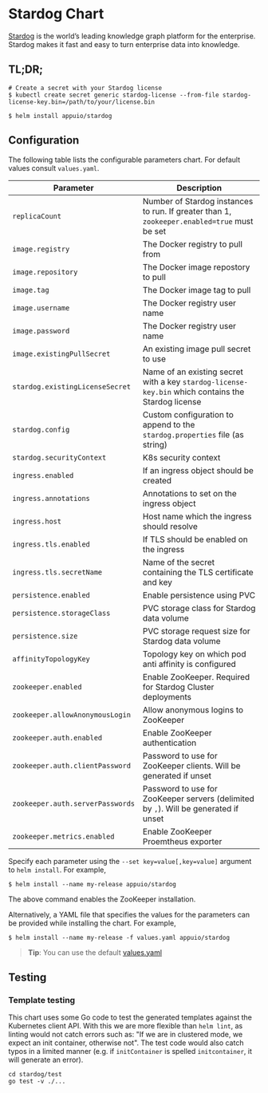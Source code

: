 # Stardog Chart

[Stardog](https://www.stardog.com/) is the world’s leading knowledge graph platform for the enterprise. Stardog makes it fast and easy to turn enterprise data into knowledge.

## TL;DR;

```console
# Create a secret with your Stardog license
$ kubectl create secret generic stardog-license --from-file stardog-license-key.bin=/path/to/your/license.bin

$ helm install appuio/stardog
```

## Configuration

The following table lists the configurable parameters chart. For default values consult `values.yaml`.

| Parameter                            | Description                                                                  |
| ---                                  | ---                                                                          |
| `replicaCount`                       | Number of Stardog instances to run. If greater than 1, `zookeeper.enabled=true` must be set |
| `image.registry`                     | The Docker registry to pull from                                             |
| `image.repository`                   | The Docker image repostory to pull                                           |
| `image.tag`                          | The Docker image tag to pull                                                 |
| `image.username`                     | The Docker registry user name                                                |
| `image.password`                     | The Docker registry user name                                                |
| `image.existingPullSecret`           | An existing image pull secret to use |
| `stardog.existingLicenseSecret`      | Name of an existing secret with a key `stardog-license-key.bin` which contains the Stardog license |
| `stardog.config`                     | Custom configuration to append to the `stardog.properties` file (as string) |
| `stardog.securityContext`            | K8s security context |
| `ingress.enabled`                    | If an ingress object should be created |
| `ingress.annotations`                | Annotations to set on the ingress object |
| `ingress.host`                       | Host name which the ingress should resolve |
| `ingress.tls.enabled`                | If TLS should be enabled on the ingress |
| `ingress.tls.secretName`             | Name of the secret containing the TLS certificate and key |
| `persistence.enabled`                | Enable persistence using PVC |
| `persistence.storageClass`           | PVC storage class for Stardog data volume |
| `persistence.size`                   | PVC storage request size for Stardog data volume |
| `affinityTopologyKey`                | Topology key on which pod anti affinity is configured |
| `zookeeper.enabled`                  | Enable ZooKeeper. Required for Stardog Cluster deployments |
| `zookeeper.allowAnonymousLogin`      | Allow anonymous logins to ZooKeeper |
| `zookeeper.auth.enabled`             | Enable ZooKeeper authentication |
| `zookeeper.auth.clientPassword`      | Password to use for ZooKeeper clients. Will be generated if unset |
| `zookeeper.auth.serverPasswords`     | Password to use for ZooKeeper servers (delimited by `,`). Will be generated if unset |
| `zookeeper.metrics.enabled`          | Enable ZooKeeper Proemtheus exporter |

Specify each parameter using the `--set key=value[,key=value]` argument to `helm install`. For example,

```console
$ helm install --name my-release appuio/stardog
```

The above command enables the ZooKeeper installation.

Alternatively, a YAML file that specifies the values for the parameters can be provided while installing the chart. For example,

```console
$ helm install --name my-release -f values.yaml appuio/stardog
```

> **Tip**: You can use the default [values.yaml](values.yaml)


## Testing

### Template testing

This chart uses some Go code to test the generated templates against the
Kubernetes client API. With this we are more flexible than `helm lint`, as
linting would not catch errors such as: "If we are in clustered mode, we expect
an init container, otherwise not". The test code would also catch typos in a
limited manner (e.g. if `initContainer` is spelled `initcontainer`, it will
generate an error).

```console
cd stardog/test
go test -v ./...
```

